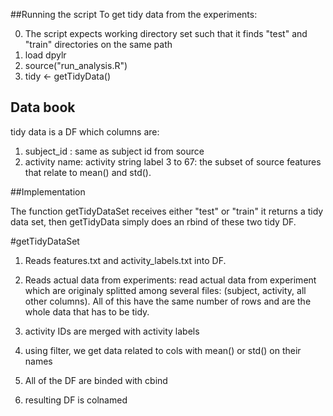 ##Running the script
To get tidy data from the experiments:

0. The script expects working directory set such that it finds "test" and "train" directories on the same path
1. load dpylr
2. source("run_analysis.R")
3. tidy <- getTidyData()


## Data book
tidy data is a DF which columns are:
1. subject_id : same as subject id from source 
2. activity name: activity string label
3 to 67: the subset of source features that relate to mean() and std().

##Implementation

The function getTidyDataSet receives either "test" or "train"
it returns a tidy data set, then getTidyData simply does an rbind of
these two tidy DF.


#getTidyDataSet
1. Reads features.txt and activity_labels.txt into DF.


2. Reads actual data from experiments:
read actual data from experiment which are originaly splitted among
several files: (subject, activity, all other columns). All of this have the same number of rows and are the whole data that has to be
tidy.

3. activity IDs are merged with activity labels 

4. using filter, we get data related to cols with mean() or std() on their names



5. All of the DF are binded with cbind

6. resulting DF is colnamed
